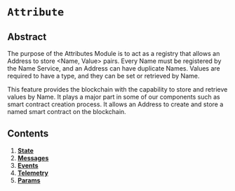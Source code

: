 # `Attribute`

## Abstract

The purpose of the Attributes Module is to act as a registry that allows an Address to store <Name, Value> pairs.
Every Name must be registered by the Name Service, and an Address can have duplicate Names. Values are required
to have a type, and they can be set or retrieved by Name.

This feature provides the blockchain with the capability to store and retrieve values by Name. It plays a major
part in some of our components such as smart contract creation process. It allows an Address to create and store 
a named smart contract on the blockchain.

## Contents

1. **[State](01_state.md)**
1. **[Messages](02_messages.md)**
1. **[Events](03_events.md)**
1. **[Telemetry](04_telemetry.md)**
1. **[Params](05_params.md)**